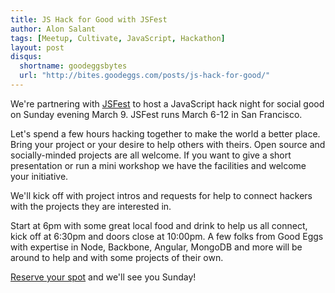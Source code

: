 ```yaml
---
title: JS Hack for Good with JSFest
author: Alon Salant
tags: [Meetup, Cultivate, JavaScript, Hackathon]
layout: post
disqus:
  shortname: goodeggsbytes
  url: "http://bites.goodeggs.com/posts/js-hack-for-good/"
---
```



We're partnering with [JSFest](http://jsfest.com) to host a JavaScript hack night for social good on Sunday evening March 9. JSFest runs March 6-12 in San Francisco.

Let's spend a few hours hacking together to make the world a better place. Bring your project or your desire to help others with theirs. Open source and socially-minded projects are all welcome. If you want to give a short presentation or run a mini workshop we have the facilities and welcome your initiative.

We'll kick off with project intros and requests for help to connect hackers with the projects they are interested in.

Start at 6pm with some great local food and drink to help us all connect, kick off at 6:30pm and doors close at 10:00pm.
A few folks from Good Eggs with expertise in Node, Backbone, Angular, MongoDB and more will be around to help and with some projects of their own.

[Reserve your spot](http://www.meetup.com/cultivate/events/167399892/) and we'll see you Sunday!
